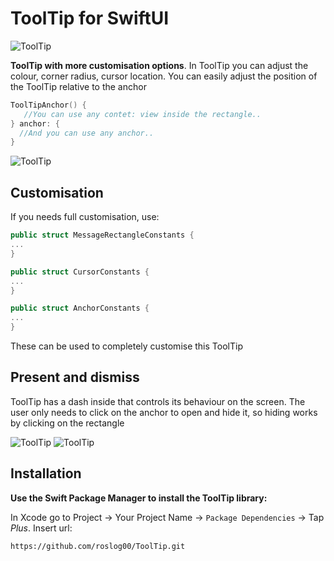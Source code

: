 # ToolTip for SwiftUI

![ToolTip](https://i.postimg.cc/bJwFbSLK/i-Phone-15-Pro-Screen-Recording.gif)

**ToolTip with more customisation options**. In ToolTip you can adjust the colour, corner radius, cursor location. You can easily adjust the position of the ToolTip relative to the anchor

```swift
ToolTipAnchor() {
   //You can use any contet: view inside the rectangle..
} anchor: {
  //And you can use any anchor..
}
```

![ToolTip](https://i.postimg.cc/BnNzvCBx/Simulator-Screenshot-i-Phone-15-Pro-2024-06-08-at-17-31-18.png)


## Customisation
If you needs full сustomisation, use: 

```swift
public struct MessageRectangleConstants {
...
}

public struct CursorConstants {
...
}

public struct AnchorConstants {
...
}
```

These can be used to completely customise this ToolTip

## Present and dismiss
ToolTip has a dash inside that controls its behaviour on the screen. The user only needs to click on the anchor to open and hide it, so hiding works by clicking on the rectangle

![ToolTip](https://i.postimg.cc/bvVN1kpn/Jun-8.gif)
![ToolTip](https://i.postimg.cc/Y2WqmvV4/Convert-to-GIF-project-June-8.gif)

## Installation

**Use the Swift Package Manager to install the ToolTip library:**

In Xcode go to Project -> Your Project Name -> `Package Dependencies` -> Tap _Plus_. Insert url:

```
https://github.com/roslog00/ToolTip.git
```

